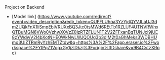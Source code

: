 Project on Backend

- [Model link] (https://www.youtube.com/redirect?event=video_description&redir_token=QUFFLUhqa3YzYjdQYVJLaUJ3dmZUQkFnX1liSmpEblVRUXxBQ3Jtc0tsMWd6REtTb1RZLUF4UTNVRWhxQTBuMGN6VWo0VzhwX0VzZ0IzRTZFLUN1T2V2ZFFxanBqTUNJcl9jUE8zYWdwV2I4bXotNHE0WkNwLWJQOUg3b3dIM2t0aGhMeks3WDBHUmo3UlZTRmRyYzhEMTZtdw&q=https%3A%2F%2Fapp.eraser.io%2Fworkspace%2FYtPqZ1VogxGy1jzIDkzj%3Forigin%3Dshare&v=9B4CvtzXRpc)
